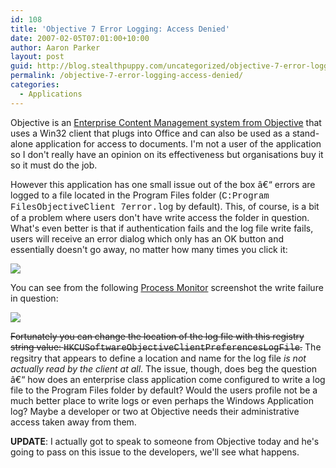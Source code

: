 ```yaml
---
id: 108
title: 'Objective 7 Error Logging: Access Denied'
date: 2007-02-05T07:01:00+10:00
author: Aaron Parker
layout: post
guid: http://blog.stealthpuppy.com/uncategorized/objective-7-error-logging-access-denied
permalink: /objective-7-error-logging-access-denied/
categories:
  - Applications
---
```

Objective is an [Enterprise Content Management system from Objective](http://www.objective.com/Products/Platform/index.html) that uses a Win32 client that plugs into Office and can also be used as a stand-alone application for access to documents. I'm not a user of the application so I don't really have an opinion on its effectiveness but organisations buy it so it must do the job.

However this application has one small issue out of the box â€“ errors are logged to a file located in the Program Files folder (<span style="font-family: Courier New">C:Program FilesObjectiveClient 7error.log</span> by default). This, of course, is a bit of a problem where users don't have write access the folder in question. What's even better is that if authentication fails and the log file write fails, users will receive an error dialog which only has an OK button and essentially doesn't go away, no matter how many times you click it:

<img border="0" src="http://stealthpuppy.com/wp-content/uploads/2007/02/1000.14.813.ObjectiveError.png" /> 

You can see from the following [Process Monitor](http://www.microsoft.com/technet/sysinternals/ProcessesAndThreads/processmonitor.mspx) screenshot the write failure in question:

<img border="0" src="http://stealthpuppy.com/wp-content/uploads/2007/02/1000.14.814.ObjectiveFileAccess.png" /> 

<strike>Fortunately you can change the location of the log file with this registry string value: <span style="font-family: Courier New">HKCUSoftwareObjectiveClientPreferencesLogFile</span>.</strike> The regsitry that appears to define a location and name for the log file _is not actually read by the client at all_. The issue, though, does beg the question â€“ how does an enterprise class application come configured to write a log file to the Program Files folder by default? Would the users profile not be a much better place to write logs or even perhaps the Windows Application log? Maybe a developer or two at Objective needs their administrative access taken away from them.

**UPDATE**: I actually got to speak to someone from Objective today and he's going to pass on this issue to the developers, we'll see what happens.